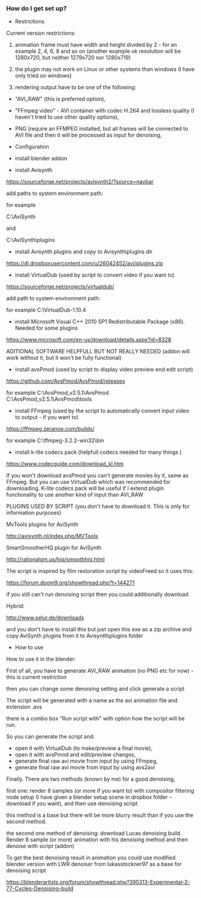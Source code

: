 ### How do I get set up? ###

* Restrictions

Current version restrictions:

1. animation frame must have width and height divided by 2 - for an example 2, 4, 6, 8 and so on (another example ok resolution will be 1280x720, but neither 1279x720 nor 1280x719)

2. the plugin may not work on Linux or other systems than windows (I have only tried on windows)

3. rendering output have to be one of the following:
* "AVI_RAW" (this is preferred option),
* "FFmpeg video" - AVI container with codec H.264 and lossless quality (I haven't tried to use other quality options),
*  PNG (require an FFMPEG installed, but all frames will be connected to AVI file and then it will be processed as input for denoising,

* Configuration
- install blender addon

- install Avisynth

https://sourceforge.net/projects/avisynth2/?source=navbar

add paths to system environment path:

for example

C:\AviSynth

and

C:\AviSynth\plugins

- install Avisynth plugins and copy to Avisynth\plugins dir	

https://dl.dropboxusercontent.com/u/26042452/avi/plugins.zip	

- install VirtualDub (used by script to convert video if you want to)

https://sourceforge.net/projects/virtualdub/	

add path to system environment path:

for example
C:\VirtualDub-1.10.4

- install Microsoft Visual C++ 2010 SP1 Redistributable Package (x86). Needed for some plugins	

https://www.microsoft.com/en-us/download/details.aspx?id=8328

ADITIONAL SOFTWARE HELPFULL BUT NOT REALLY NEEDED (addon will work without it, but it won't be fully functional)

- install avsPmod (used by script to display video preview end edit script)	

https://github.com/AvsPmod/AvsPmod/releases	

for example
C:\AvsPmod_v2.5.1\AvsPmod\
C:\AvsPmod_v2.5.1\AvsPmod\tools

- install FFmpeg (used by the script to automatically convert input video to output - if you want to)	

https://ffmpeg.zeranoe.com/builds/

for example
C:\ffmpeg-3.2.2-win32\bin

- install k-lite codecs pack (helpfull codecs needed for many things )	

https://www.codecguide.com/download_kl.htm	

If you won't download avsPmod you can't generate movies by it, same as FFmpeg. 
But you can use VirtualDub which was recommended for downloading. 
K-lite codecs pack will be useful if I extend plugin functionality to use another kind of input than AVI_RAW

PLUGINS USED BY SCRIPT (you don't have to download it. This is only for information purposes)

MvTools plugins for AviSynth

http://avisynth.nl/index.php/MVTools

SmartSmootherHQ plugin for AviSynth	

http://rationalqm.us/hiq/smoothhiq.html

The script is inspired by film restoration script by videoFreed so it uses this:

https://forum.doom9.org/showthread.php?t=144271

if you still can't run denoising script then you could additionally download

Hybrid:

http://www.selur.de/downloads

and you don't have to install this but just open this exe as a zip archive and copy AviSynth plugins from it to Avisynth\plugins folder

* How to use

How to use it in the blender:

First of all, you have to generate AVI_RAW animation (no PNG etc for now) - this is current restriction

then you can change some denoising setting and click generate a script

The script will be generated with a name as the avi animation file and extension .avs

there is a combo box "Run script with" with option how the script will be run. 

So you can generate the script and:
- open it with VirtualDub (to make/preview a final movie),
- open it with avsPmod and edit/preview changes,
- generate final raw avi movie from input by using FFmpeg,
- generate final raw avi movie from input by using avs2avi

Finally. There are two methods (known by me) for a good denoising,

first one: render 8 samples (or more if you want to) with compositor filtering node setup
(I have given a blender setup scene in dropbox folder - download if you want), and then use denoising script

this method is a base but there will be more blurry result than if you use the second method.

the second one method of denoising: download Lucas denoising build. 
Render 8 sample (or more) animation with his denoising method and then denoise with script (addon)

To get the best denoising result in animation you could use modified blender version with LWR denoiser
from lukasstockner97 as a base for denoising script

https://blenderartists.org/forum/showthread.php?395313-Experimental-2-77-Cycles-Denoising-build